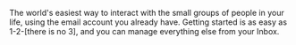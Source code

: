 The world's easiest way to interact with the small groups of people in your life, using the email account you already have. Getting started is as easy as 1-2-[there is no 3], and you can manage everything else from your Inbox.